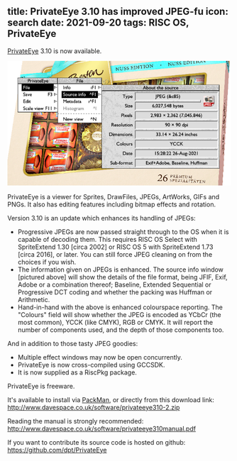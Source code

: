 title: PrivateEye 3.10 has improved JPEG-fu
icon: search
date: 2021-09-20
tags: RISC OS, PrivateEye
----

<!-- begin summary -->

[PrivateEye](/risc.os/privateeye.html) 3.10 is now available.

![Slightly out-of-date snap](/software/eyesnap5.png)

PrivateEye is a viewer for Sprites, DrawFiles, JPEGs, ArtWorks, GIFs and PNGs. It also has editing features including bitmap effects and rotation.

Version 3.10 is an update which enhances its handling of JPEGs:

* Progressive JPEGs are now passed straight through to the OS when it is capable of decoding them. This requires RISC OS Select with SpriteExtend 1.30 [circa 2002] or RISC OS 5 with SpriteExtend 1.73 [circa 2016], or later. You can still force JPEG cleaning on from the choices if you wish.
* The information given on JPEGs is enhanced. The source info window [pictured above] will show the details of the file format, being JFIF, Exif, Adobe or a combination thereof; Baseline, Extended Sequential or Progressive DCT coding and whether the packing was Huffman or Arithmetic.
* Hand-in-hand with the above is enhanced colourspace reporting. The "Colours" field will show whether the JPEG is encoded as YCbCr (the most common), YCCK (like CMYK), RGB or CMYK. It will report the number of components used, and the depth of those components too.

<!-- end summary -->

And in addition to those tasty JPEG goodies:

* Multiple effect windows may now be open concurrently.
* PrivateEye is now cross-compiled using GCCSDK.
* It is now supplied as a RiscPkg package.

PrivateEye is freeware.

It's available to install via [PackMan](https://sites.google.com/site/alansriscosstuff/packman), or directly from this download link: 
http://www.davespace.co.uk/software/privateeye310-2.zip

Reading the manual is strongly recommended: 
http://www.davespace.co.uk/software/privateeye310manual.pdf

If you want to contribute its source code is hosted on github:
https://github.com/dpt/PrivateEye

